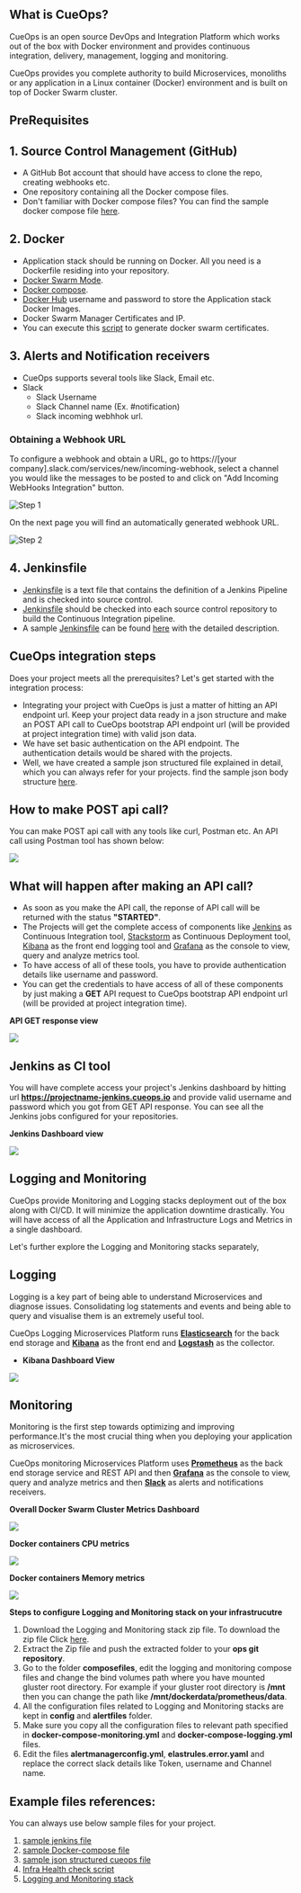 ## What is CueOps?

CueOps is an  open source DevOps and Integration Platform which works out of the box with Docker environment and provides continuous integration, delivery, management, logging and monitoring.

CueOps provides  you complete authority to build  Microservices, monoliths or any application in a Linux container (Docker) environment and is built on top of Docker Swarm cluster.


## PreRequisites
## 1. Source Control Management (GitHub)
   - A GitHub Bot account that should have access to clone the repo, creating webhooks etc.  
   - One repository containing all the Docker compose files.
   - Don't familiar with Docker compose files? You can find the sample docker compose file [here](./docker-compose.yml).

## 2. Docker
   - Application stack should be running on Docker. All you need is a Dockerfile residing into your repository. 
   - [Docker Swarm Mode](https://docs.docker.com/engine/swarm/). 
   - [Docker compose](https://docs.docker.com/compose/overview/).
   - [Docker Hub](https://hub.docker.com/) username and password to store the Application stack Docker Images.
   - Docker Swarm Manager Certificates and IP. 
   - You can execute this [script](./swarm-certs.sh) to generate docker swarm certificates.
  
## 3. Alerts and Notification receivers
   - CueOps supports several tools like Slack, Email etc.
   - Slack
      - Slack Username
      - Slack Channel name (Ex. #notification)
      - Slack incoming webhhok url. 
      
### Obtaining a Webhook URL

To configure a webhook and obtain a URL, go to https://[your company].slack.com/services/new/incoming-webhook, select a
channel you would like the messages to be posted to and click on "Add Incoming WebHooks Integration" button.

![Step 1](https://raw.githubusercontent.com/StackStorm/st2contrib/master/_images/slack_generate_webhook_url_1.png)

On the next page you will find an automatically generated webhook URL.

![Step 2](https://raw.githubusercontent.com/StackStorm/st2contrib/master/_images/slack_generate_webhook_url_2.png)

## 4. Jenkinsfile
   - [Jenkinsfile](https://jenkins.io/doc/book/pipeline/jenkinsfile/)  is a text file that contains the definition of a Jenkins Pipeline and is checked into source control.
   - [Jenkinsfile](https://jenkins.io/doc/book/pipeline/jenkinsfile/) should be checked into each source control repository to build the Continuous Integration pipeline.
   - A sample [Jenkinsfile](https://jenkins.io/doc/book/pipeline/jenkinsfile/) can be found [here](./Jenkinsfile) with the       detailed description. 
   
## CueOps integration steps

Does your project meets all the prerequisites? Let's get started with the integration process:

   - Integrating your project with CueOps is just a matter of hitting an API endpoint url. Keep your project data ready in a json structure and make an POST API call to CueOps bootstrap API endpoint url (will be provided at project integration time) with valid json data. 
   - We have set basic authentication on the API endpoint. The authentication details would be shared with the projects.
   - Well, we have created a sample json structured file explained in detail, which you can always refer for your projects. find the sample json body structure [here](./Project-sample.json).
   
## How to make POST api call?

You can make POST api call with any tools like curl, Postman etc. An API call using Postman tool has shown below:

![](./screenshots/POST-api-example.png)

## What will happen after making an API call?

   - As soon as you make the API call, the reponse of API call will be returned with the status **"STARTED"**.
   - The Projects will get the complete access of components like [Jenkins](https://jenkins.io/) as Continuous Integration tool, [Stackstorm](https://stackstorm.com/) as Continuous Deployment tool, [Kibana](https://www.elastic.co/products/kibana) as the front end logging tool and [Grafana](https://grafana.com/) as the console to view, query and analyze metrics tool.
   - To have access of all of these tools, you have to provide authentication details like username and password. 
   - You can get the credentials to have access of all of these components by just making a **GET** API request to CueOps bootstrap API endpoint url (will be provided at project integration time).
   
**API GET response view**

![](./screenshots/api-get.png)

## Jenkins as CI tool

You will have complete access your project's Jenkins dashboard by hitting url **https://projectname-jenkins.cueops.io** and provide valid username and password which you got from GET API response. You can see all the Jenkins jobs configured for your repositories.

**Jenkins Dashboard view**

![](http://blog.arungupta.me/wp-content/uploads/2016/09/docker-pipeline-jenkins-build-run.png)

## Logging and Monitoring 

CueOps provide Monitoring and Logging stacks deployment out of the box along with CI/CD. It will minimize the application downtime drastically. You will have access of all the Application and Infrastructure Logs and Metrics in a single dashboard.

Let's further explore the Logging and Monitoring stacks separately, 

## Logging 

Logging is a key part of being able to understand Microservices and diagnose issues. Consolidating log statements and events and being able to query and visualise them is an extremely useful tool.

CueOps Logging Microservices Platform runs **[Elasticsearch](https://www.elastic.co/)** for the back end storage and **[Kibana](https://www.elastic.co/products/kibana)** as the front end and **[Logstash](https://www.elastic.co/products/logstash)** as the collector.

- **Kibana Dashboard View** 

![](./screenshots/kibana.png)

## Monitoring

Monitoring is the first step towards optimizing and improving performance.It's the most crucial thing when you deploying your application as microservices. 

CueOps monitoring Microservices Platform uses **[Prometheus](https://prometheus.io/docs/prometheus/latest/installation/)** as the back end storage service and REST API and then **[Grafana](https://grafana.com/)** as the console to view, query and analyze metrics and then **[Slack](https://slack.com/)** as alerts and notifications receivers.

**Overall Docker Swarm Cluster Metrics Dashboard**

![](./screenshots/grafana-1.png)

**Docker containers CPU metrics**

![](./screenshots/grafana-2.png)

**Docker containers Memory metrics**

![](./screenshots/grafana-3.png)

**Steps to configure Logging and Monitoring stack on your infrastrucutre**

1. Download the Logging and Monitoring stack zip file. To download the zip file Click [here](./Logging-Monitoring.zip).
2. Extract the Zip file and push the extracted folder to your **ops git repository**.
3. Go to the folder **composefiles**, edit the logging and monitoring compose files and change the bind volumes path where you have mounted gluster root directory. For example if your gluster root directory is **/mnt** then you can change the path like **/mnt/dockerdata/prometheus/data**. 
4. All the configuration files related to Logging and Monitoring stacks are kept in **config** and **alertfiles** folder. 
5. Make sure you copy all the configuration files to relevant path specified in **docker-compose-monitoring.yml** and **docker-compose-logging.yml** files. 
6. Edit the files **alertmanagerconfig.yml**, **elastrules.error.yaml** and replace the correct slack details like Token, username and Channel name. 

## Example files references:

You can always use below sample files for your project. 

1. [sample jenkins file](./examples/Jenkinsfile)
2. [sample Docker-compose file](./examples/dev-stack.yml)
3. [sample json structured cueops file](./examples/project.json)
4. [Infra Health check script](./validate-prerequisite.sh)
5. [Logging and Monitoring stack](./Logging-Monitoring.zip)
